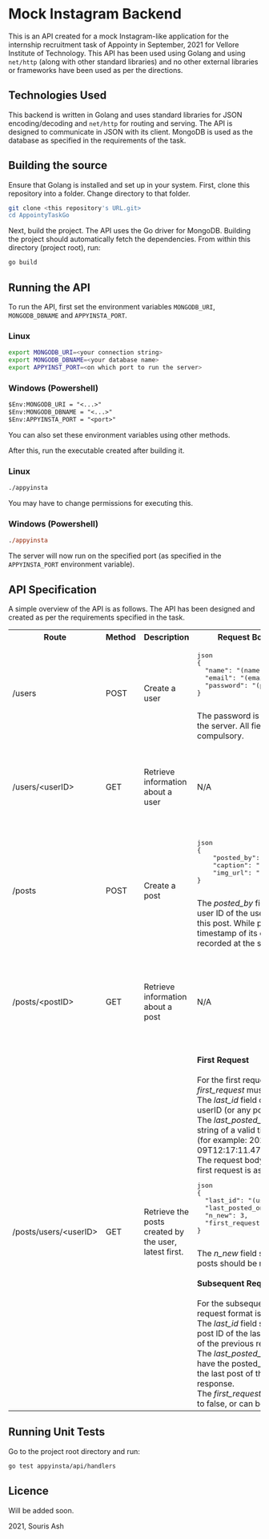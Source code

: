 # Mock Instagram Backend

This is an API created for a mock Instagram-like application for the internship recruitment task of Appointy in September, 2021 for Vellore Institute of Technology.
This API has been used using Golang and using `net/http` (along with other standard libraries) and no other external libraries or frameworks have been used as per the directions.

## Technologies Used

This backend is written in Golang and uses standard libraries for JSON encoding/decoding and `net/http` for routing and serving. The API is designed to communicate in JSON with its client.
MongoDB is used as the database as specified in the requirements of the task.

## Building the source
Ensure that Golang is installed and set up in your system.
First, clone this repository into a folder. Change directory to that folder.

```sh
git clone <this repository's URL.git>
cd AppointyTaskGo
```

Next, build the project. The API uses the Go driver for MongoDB. Building the project should automatically fetch the dependencies.
From within this directory (project root), run:

```sh
go build
```

## Running the API

To run the API, first set the environment variables `MONGODB_URI`, `MONGODB_DBNAME` and `APPYINSTA_PORT`.

### Linux

```sh
export MONGODB_URI=<your connection string>
export MONGODB_DBNAME=<your database name>
export APPYINST_PORT=<on which port to run the server>
```

### Windows (Powershell)
```ps
$Env:MONGODB_URI = "<...>"
$Env:MONGODB_DBNAME = "<...>"
$Env:APPYINSTA_PORT = "<port>"
```

You can also set these environment variables using other methods.

After this, run the executable created after building it.

### Linux
```sh
./appyinsta
```
You may have to change permissions for executing this.

### Windows (Powershell)
```ps
./appyinsta
```

The server will now run on the specified port (as specified in the `APPYINSTA_PORT` environment variable).

## API Specification

A simple overview of the API is as follows. The API has been designed and created as per the requirements specified in the task.


<table>
  <tr>
    <th>Route</th>
    <th>Method</th>
    <th>Description</th>
    <th>Request Body (Sample)</th>
    <th>Response Body</th>
  </tr>
  
  <tr>
    <td>/users</td>
    <td>POST</td>
    <td>Create a user</td>
    <td>
      <pre>
json
{
  "name": "(name)",
  "email": "(email)",
  "password": "(password)"
}
      </pre>
      The password is hashed again at the server. All fields are compulsory. <br/>
    </td>
    <td>
    <pre>
json
{
  "id": "(user ID)"
}
    </pre>
      The user ID (MongoDB object ID) of the new user is returned after user creation.
    </td>
  </tr>
  <tr>
    <td>/users/&lt;userID&gt;</td>
    <td>GET</td>
    <td>Retrieve information about a user</td>
    <td>N/A</td>
    <td><pre>
json
{
  "id": "(user ID)",
  "name": "(name)",
  "email": "(email)",
}
      </pre>
      The <i>id</i> field has the same user ID as specified in the URL.
    </td>
  </tr>
  <tr>
    <td>/posts</td>
    <td>POST</td>
    <td>Create a post</td>
    <td>
    <pre>
json
{
    "posted_by": "(user ID )",
    "caption": "(caption)",
    "img_url": "(image URL)"
}
    </pre>
      The <i>posted_by</i> field contains the user ID of the user who created this post.
      While post creation, the timestamp of its creation is recorded at the server.
    </td>
    <td>
    <pre>
json
{
  "id": "(post ID)"
}
    </pre>
      The post ID (MongoDB object ID) of the new post is returned after post creation.
    </td>
  </tr>
  <tr>
    <td>/posts/&lt;postID&gt;</td>
    <td>GET</td>
    <td>Retrieve information about a post</td>
    <td>N/A</td>
    <td>
    <pre>
json
{
  "id": "(post ID)",
  "posted_by": "(user ID)",
  "caption": "(caption)",
  "img_url": "(image URL)",
  "posted_on": "(timestamp)"
}
    </pre>
      The <i>id</i> field has the same post ID as specified in the URL.
    </td>
  </tr>
  <tr>
    <td>/posts/users/&lt;userID&gt;</td>
    <td>GET</td>
    <td>Retrieve the posts created by the user, latest first.</td>
    <td>
      <b>First Request</b><br /><br />
      For the first request, the <i>first_request</i> must be set to true. <br />
      The <i>last_id</i> field can be set as the userID (or any post ID). <br />
      The <i>last_posted_on</i> should be any string of a valid timestamp format (for example: 
      2021-10-09T12:17:11.478Z). <br />
      The request body format for the first request is as follows:
      <pre>
json
{
  "last_id": "(user ID)",
  "last_posted_on": "(timestamp)",
  "n_new": 3,
  "first_request": true
}
    </pre>
      The <i>n_new</i> field sets how many posts should be retrieved.
      <br /><br />
      <b>Subsequent Requests</b><br /><br />
       For the subsequent requests, the request format is similar.<br />
       The <i>last_id</i> field should have the post ID of the last post <br />
       of the previous response. <br />
       The <i>last_posted_on</i> field should have the posted_on timestamp of <br />
       the last post of the previous response. <br />
       The <i>first_request</i> field must be set to false, or can be omitted.
    </td>
    <td>
     <pre>
json
[
    {
        "id": "(post ID)",
        "posted_by": "(user ID)",
        "caption": "(caption)",
        "img_url": "(image URL)",
        "posted_on": "(timestamp)"
    },
    ...
    {
        "id": "(post ID)",
        "posted_by": "(user ID)",
        "caption": "(caption)",
        "img_url": "(image URL)",
        "posted_on": "(timestamp)"
    }
]
    </pre>
      This array will contain maximum <i>n_new</i> number of posts (as specified in the request body).
      The posts are returned in the most recent first order.
    </td>
  </tr>
    
</table>


## Running Unit Tests

Go to the project root directory and run:

```sh
go test appyinsta/api/handlers
```

## Licence

Will be added soon.



2021, Souris Ash
